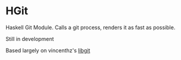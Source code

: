 HGit
===========================================

Haskell Git Module. Calls a git process, renders it as fast as possible.

Still in development 

Based largely on vincenthz's
[libgit](https://github.com/vincenthz/hs-libgit/blob/master/Lib/Git/Tree.hs)

